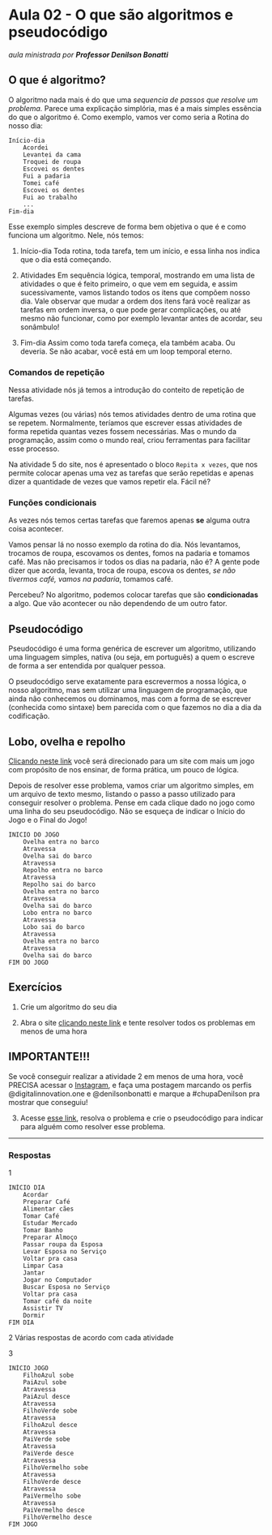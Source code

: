# Aula 02 - O que são algoritmos e pseudocódigo

_aula ministrada por **Professor Denilson Bonatti**_

## O que é algoritmo?

O algoritmo nada mais é do que uma _sequencia de passos que resolve um problema._ Parece uma explicação simplória, mas é a mais simples essência do que o algoritmo é. Como exemplo, vamos ver como seria a Rotina do nosso dia:

```
Início-dia
    Acordei
    Levantei da cama
    Troquei de roupa
    Escovei os dentes
    Fui a padaria
    Tomei café
    Escovei os dentes
    Fui ao trabalho
    ...
Fim-dia
```

Esse exemplo simples descreve de forma bem objetiva o que é e como funciona um algoritmo. Nele, nós temos:

1. Início-dia
Toda rotina, toda tarefa, tem um início, e essa linha nos indica que o dia está começando.

2. Atividades
Em sequência lógica, temporal, mostrando em uma lista de atividades o que é feito primeiro, o que vem em seguida, e assim sucessivamente, vamos listando todos os itens que compõem nosso dia.
Vale observar que mudar a ordem dos itens fará você realizar as tarefas em ordem inversa, o que pode gerar complicações, ou até mesmo não funcionar, como por exemplo levantar antes de acordar, seu sonâmbulo!

3. Fim-dia
Assim como toda tarefa começa, ela também acaba. Ou deveria. Se não acabar, você está em um loop temporal eterno.

### Comandos de repetição

Nessa atividade nós já temos a introdução do conteito de repetição de tarefas.

Algumas vezes (ou várias) nós temos atividades dentro de uma rotina que se repetem. Normalmente, teríamos que escrever essas atividades de forma repetida quantas vezes fossem necessárias. Mas o mundo da programação, assim como o mundo real, criou ferramentas para facilitar esse processo.

Na atividade 5 do site, nos é apresentado o bloco `Repita x vezes`, que nos permite colocar apenas uma vez as tarefas que serão repetidas e apenas dizer a quantidade de vezes que vamos repetir ela. Fácil né?

### Funções condicionais

As vezes nós temos certas tarefas que faremos apenas **se** alguma outra coisa acontecer.

Vamos pensar lá no nosso exemplo da rotina do dia. Nós levantamos, trocamos de roupa, escovamos os dentes, fomos na padaria e tomamos café. Mas não precisamos ir todos os dias na padaria, não é? A gente pode dizer que acorda, levanta, troca de roupa, escova os dentes, *se não tivermos café, vamos na padaria*, tomamos café.

Percebeu? No algoritmo, podemos colocar tarefas que são **condicionadas** a algo. Que vão acontecer ou não dependendo de um outro fator.

## Pseudocódigo

Pseudocódigo é uma forma genérica de escrever um algoritmo, utilizando uma linguagem simples, nativa (ou seja, em português) a quem o escreve de forma a ser entendida por qualquer pessoa.

O pseudocódigo serve exatamente para escrevermos a nossa lógica, o nosso algoritmo, mas sem utilizar uma linguagem de programação, que ainda não conhecemos ou dominamos, mas com a forma de se escrever (conhecida como sintaxe) bem parecida com o que fazemos no dia a dia da codificação.

## Lobo, ovelha e repolho

[Clicando neste link](https://www.proprofsgames.com/wolf-sheep-and-cabbage/) você será direcionado para um site com mais um jogo com propósito de nos ensinar, de forma prática, um pouco de lógica.

Depois de resolver esse problema, vamos criar um algoritmo simples, em um arquivo de texto mesmo, listando o passo a passo utilizado para conseguir resolver o problema.
Pense em cada clique dado no jogo como uma linha do seu pseudocódigo. Não se esqueça de indicar o Início do Jogo e o Final do Jogo!

```
INICIO DO JOGO
    Ovelha entra no barco
    Atravessa
    Ovelha sai do barco
    Atravessa
    Repolho entra no barco
    Atravessa
    Repolho sai do barco
    Ovelha entra no barco
    Atravessa
    Ovelha sai do barco
    Lobo entra no barco
    Atravessa
    Lobo sai do barco
    Atravessa
    Ovelha entra no barco
    Atravessa
    Ovelha sai do barco
FIM DO JOGO
```

## Exercícios

1. Crie um algoritmo do seu dia

2. Abra o site [clicando neste link](https://studio.code.org/s/mc/stage/1/puzzle/1) e tente resolver todos os problemas em menos de uma hora

## IMPORTANTE!!!

Se você conseguir realizar a atividade 2 em menos de uma hora, você PRECISA acessar o [Instagram](https://www.instagram.com), e faça uma postagem marcando os perfis @digitalinnovation.one e @denilsonbonatti e marque a #chupaDenilson pra mostrar que conseguiu!

3. Acesse [esse link](https://rachacuca.com.br/jogos/pinguins-numa-fria), resolva o problema e crie o pseudocódigo para indicar para alguém como resolver esse problema.

---
### Respostas

1
```
INÍCIO DIA
    Acordar
    Preparar Café
    Alimentar cães
    Tomar Café
    Estudar Mercado
    Tomar Banho
    Preparar Almoço
    Passar roupa da Esposa
    Levar Esposa no Serviço
    Voltar pra casa
    Limpar Casa
    Jantar
    Jogar no Computador
    Buscar Esposa no Serviço
    Voltar pra casa
    Tomar café da noite
    Assistir TV
    Dormir
FIM DIA
```

2
Várias respostas de acordo com cada atividade

3
```
INÍCIO JOGO
    FilhoAzul sobe
    PaiAzul sobe
    Atravessa
    PaiAzul desce
    Atravessa
    FilhoVerde sobe
    Atravessa
    FilhoAzul desce
    Atravessa
    PaiVerde sobe
    Atravessa
    PaiVerde desce
    Atravessa
    FilhoVermelho sobe
    Atravessa
    FilhoVerde desce
    Atravessa
    PaiVermelho sobe
    Atravessa
    PaiVermelho desce
    FilhoVermelho desce
FIM JOGO
```
